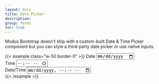 ```yaml
---
layout: docs
title: Date Picker
description:
group: forms
toc: true
---
```


Modus Bootstrap doesn't ship with a custom-built Date & Time Picker component but you can style a third-party date picker or use native inputs.

{{< example class="w-50 border-0" >}}
<label for="date" class="form-label">Date</label>
<input type="date" id="date" class="form-control">
<br>
<label for="time" class="form-label">Time</label>
<input type="time" id="time" class="form-control">
<br>
<label for="datetime" class="form-label">Date/Time</label>
<input type="datetime-local" id="datetime" class="form-control">
<br>
{{< /example >}}
